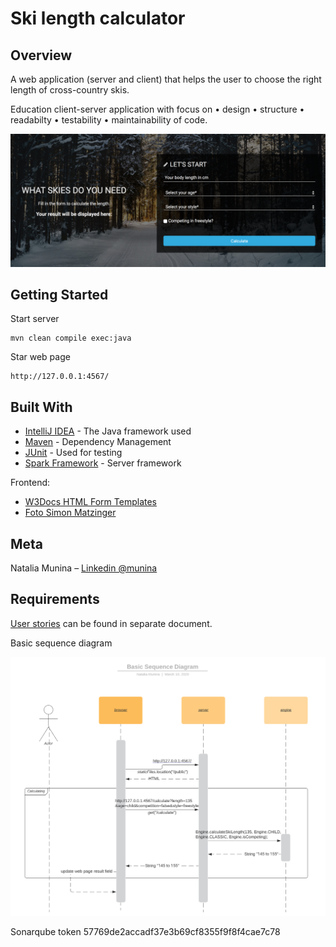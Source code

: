 # Ski length calculator

## Overview

A web application (server and client) that helps the user to choose
  the right length of cross-country skis.

Education client-server application with focus on • design • structure • readabilty • testability • maintainability of code.

![screenshot](skiesApp.png)

## Getting Started

Start server

```
mvn clean compile exec:java
``` 

Star web page

```
http://127.0.0.1:4567/
```

## Built With

* [IntelliJ IDEA](https://www.jetbrains.com/idea/) - The Java framework used
* [Maven](https://maven.apache.org/) - Dependency Management
* [JUnit](https://junit.org/) - Used for testing
* [Spark Framework](http://sparkjava.com/l) - Server framework

Frontend:

* [W3Docs HTML Form Templates](https://www.w3docs.com/learn-html/html-form-templates.html)
* [Foto Simon Matzinger](https://unsplash.com/photos/-O8r5oLosYo)


## Meta

Natalia Munina – [Linkedin @munina](https://www.linkedin.com/in/munina/)

## Requirements
[User stories](ToDo.md) can be found in separate document.

Basic sequence diagram

![Basic Sequence Diagram](BasicSequenceDiagram.png)

Sonarqube token
57769de2accadf37e3b69cf8355f9f8f4cae7c78
